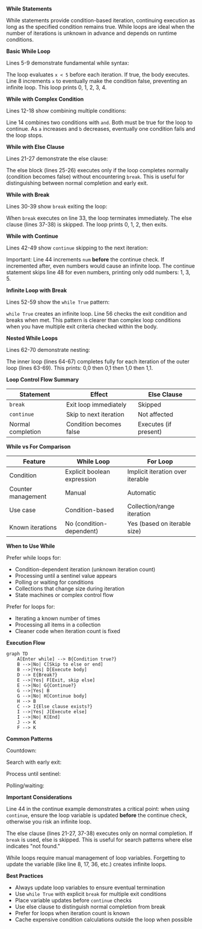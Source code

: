 **While Statements**

While statements provide condition-based iteration, continuing execution as long as the specified condition remains true. While loops are ideal when the number of iterations is unknown in advance and depends on runtime conditions.

**Basic While Loop**

Lines 5-9 demonstrate fundamental while syntax:


The loop evaluates `x < 5` before each iteration. If true, the body executes. Line 8 increments `x` to eventually make the condition false, preventing an infinite loop. This loop prints 0, 1, 2, 3, 4.

**While with Complex Condition**

Lines 12-18 show combining multiple conditions:


Line 14 combines two conditions with `and`. Both must be true for the loop to continue. As `a` increases and `b` decreases, eventually one condition fails and the loop stops.

**While with Else Clause**

Lines 21-27 demonstrate the else clause:


The else block (lines 25-26) executes only if the loop completes normally (condition becomes false) without encountering `break`. This is useful for distinguishing between normal completion and early exit.

**While with Break**

Lines 30-39 show `break` exiting the loop:


When `break` executes on line 33, the loop terminates immediately. The else clause (lines 37-38) is skipped. The loop prints 0, 1, 2, then exits.

**While with Continue**

Lines 42-49 show `continue` skipping to the next iteration:


Important: Line 44 increments `num` **before** the continue check. If incremented after, even numbers would cause an infinite loop. The continue statement skips line 48 for even numbers, printing only odd numbers: 1, 3, 5.

**Infinite Loop with Break**

Lines 52-59 show the `while True` pattern:


`while True` creates an infinite loop. Line 56 checks the exit condition and breaks when met. This pattern is clearer than complex loop conditions when you have multiple exit criteria checked within the body.

**Nested While Loops**

Lines 62-70 demonstrate nesting:


The inner loop (lines 64-67) completes fully for each iteration of the outer loop (lines 63-69). This prints: 0,0 then 0,1 then 1,0 then 1,1.

**Loop Control Flow Summary**

| Statement | Effect | Else Clause |
|-----------|--------|-------------|
| `break` | Exit loop immediately | Skipped |
| `continue` | Skip to next iteration | Not affected |
| Normal completion | Condition becomes false | Executes (if present) |

**While vs For Comparison**

| Feature | While Loop | For Loop |
|---------|------------|----------|
| Condition | Explicit boolean expression | Implicit iteration over iterable |
| Counter management | Manual | Automatic |
| Use case | Condition-based | Collection/range iteration |
| Known iterations | No (condition-dependent) | Yes (based on iterable size) |

**When to Use While**

Prefer while loops for:
- Condition-dependent iteration (unknown iteration count)
- Processing until a sentinel value appears
- Polling or waiting for conditions
- Collections that change size during iteration
- State machines or complex control flow

Prefer for loops for:
- Iterating a known number of times
- Processing all items in a collection
- Cleaner code when iteration count is fixed

**Execution Flow**

```mermaid
graph TD
    A[Enter while] --> B{Condition true?}
    B -->|No| C[Skip to else or end]
    B -->|Yes| D[Execute body]
    D --> E{Break?}
    E -->|Yes| F[Exit, skip else]
    E -->|No| G{Continue?}
    G -->|Yes| B
    G -->|No| H[Continue body]
    H --> B
    C --> I{Else clause exists?}
    I -->|Yes| J[Execute else]
    I -->|No| K[End]
    J --> K
    F --> K
```

**Common Patterns**

Countdown:

Search with early exit:

Process until sentinel:

Polling/waiting:

**Important Considerations**

Line 44 in the continue example demonstrates a critical point: when using `continue`, ensure the loop variable is updated **before** the continue check, otherwise you risk an infinite loop.

The else clause (lines 21-27, 37-38) executes only on normal completion. If `break` is used, else is skipped. This is useful for search patterns where else indicates "not found."

While loops require manual management of loop variables. Forgetting to update the variable (like line 8, 17, 36, etc.) creates infinite loops.

**Best Practices**

- Always update loop variables to ensure eventual termination
- Use `while True` with explicit `break` for multiple exit conditions
- Place variable updates before `continue` checks
- Use else clause to distinguish normal completion from break
- Prefer for loops when iteration count is known
- Cache expensive condition calculations outside the loop when possible
